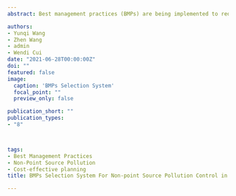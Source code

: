 ```yaml
---
abstract: Best management practices (BMPs) are being implemented to reduce non-point sources of pollution in China and worldwide, and the effectiveness of BMPs is usually assessed through controlled experiments. This study has developed a BMPs selection system for estimating the ecological effectiveness of BMPs in controlling NPS pollution by collecting and analyzing existing data from previous studies in the Three Gorges Reservoir Region (TGRR). In addition, the construction and maintenance method and cost for each BMPs scenario was described and calculated as well. This system includes more than 300 BMPs scenarios, where decision makers can select appropriate BMPs scenarios according to ecological goals, characteristics of application areas, as well as the BMPs technical features. This system can be served as an efficient and easy tool for identifying potentially useful BMPs in agricultural areas in TGRR and beneficial to watershed planning.

authors:
- Yunqi Wang
- Zhen Wang
- admin
- Wendi Cui
date: "2021-06-28T00:00:00Z"
doi: ""
featured: false
image:
  caption: 'BMPs Selection System'
  focal_point: ""
  preview_only: false

publication_short: ""
publication_types:
- "8"



tags:
- Best Management Practices
- Non-Point Source Pollution
- Cost-effective planning
title: BMPs Selection System For Non-point Source Pollution Control in the Three Gorges Reservoir Area

---
```




